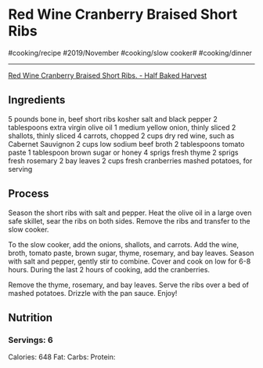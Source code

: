 # Red Wine Cranberry Braised Short Ribs
#cooking/recipe #2019/November #cooking/slow cooker# #cooking/dinner
- - - -
[Red Wine Cranberry Braised Short Ribs. - Half Baked Harvest](https://www.halfbakedharvest.com/red-wine-cranberry-braised-short-ribs/)

## Ingredients
5 pounds bone in, beef short ribs
kosher salt and black pepper
2 tablespoons extra virgin olive oil
1 medium yellow onion, thinly sliced
2 shallots, thinly sliced
4 carrots, chopped
2 cups dry red wine, such as Cabernet Sauvignon
2 cups low sodium beef broth
2 tablespoons tomato paste
1 tablespoon brown sugar or honey
4 sprigs fresh thyme
2 sprigs fresh rosemary
2 bay leaves
2 cups fresh cranberries
mashed potatoes, for serving

## Process
Season the short ribs with salt and pepper. Heat the olive oil in a large oven safe skillet, sear the ribs on both sides. Remove the ribs and transfer to the slow cooker. 

To the slow cooker, add the onions, shallots, and carrots. Add the wine, broth, tomato paste, brown sugar, thyme, rosemary, and bay leaves. Season with salt and pepper, gently stir to combine. Cover and cook on low for 6-8 hours. During the last 2 hours of cooking, add the cranberries. 

Remove the thyme, rosemary, and bay leaves. Serve the ribs over a bed of mashed potatoes. Drizzle with the pan sauce. Enjoy!

## Nutrition
### Servings: 6
Calories: 648
Fat: 
Carbs: 
Protein: 